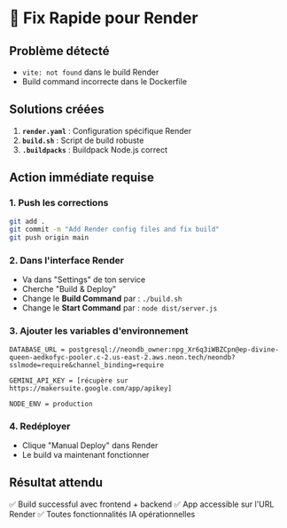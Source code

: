 # 🚨 Fix Rapide pour Render

## Problème détecté
- `vite: not found` dans le build Render
- Build command incorrecte dans le Dockerfile

## Solutions créées
1. **`render.yaml`** : Configuration spécifique Render
2. **`build.sh`** : Script de build robuste 
3. **`.buildpacks`** : Buildpack Node.js correct

## Action immédiate requise

### 1. Push les corrections
```bash
git add .
git commit -m "Add Render config files and fix build"
git push origin main
```

### 2. Dans l'interface Render
- Va dans "Settings" de ton service
- Cherche "Build & Deploy"
- Change le **Build Command** par : `./build.sh`
- Change le **Start Command** par : `node dist/server.js`

### 3. Ajouter les variables d'environnement
```
DATABASE_URL = postgresql://neondb_owner:npg_Xr6q3iWBZCpn@ep-divine-queen-aedkofyc-pooler.c-2.us-east-2.aws.neon.tech/neondb?sslmode=require&channel_binding=require

GEMINI_API_KEY = [récupère sur https://makersuite.google.com/app/apikey]

NODE_ENV = production
```

### 4. Redéployer
- Clique "Manual Deploy" dans Render
- Le build va maintenant fonctionner

## Résultat attendu
✅ Build successful avec frontend + backend
✅ App accessible sur l'URL Render
✅ Toutes fonctionnalités IA opérationnelles